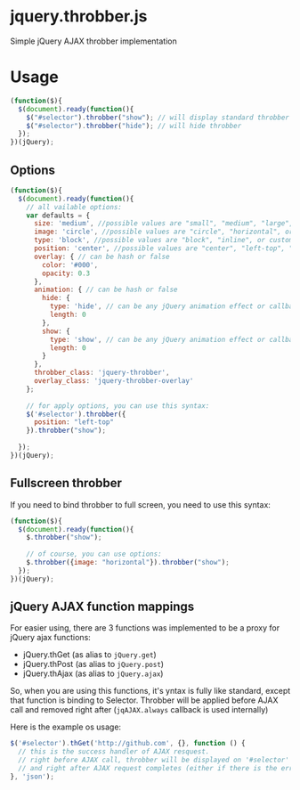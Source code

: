 # jquery.throbber.js
Simple jQuery AJAX throbber implementation

# Usage

```javascript
(function($){
  $(document).ready(function(){
    $("#selector").throbber("show"); // will display standard throbber with overlay and circle spinner
    $("#selector").throbber("hide"); // will hide throbber
  });
})(jQuery);
```

Options
-------

```javascript
(function($){
  $(document).ready(function(){
    // all vailable options:
    var defaults = {
      size: 'medium', //possible values are "small", "medium", "large", number (for same width and height) or hash: {width: 100, height: 100}
      image: 'circle', //possible values are "circle", "horizontal", or custom image_url
      type: 'block', //possible values are "block", "inline", or custom value.
      position: 'center', //possible values are "center", "left-top", "right-top", "left-bottom", "right-bottom", "fullscreen", hash: {x: 0, y: 0} or callback that return hash
      overlay: { // can be hash or false
        color: '#000',
        opacity: 0.3
      },
      animation: { // can be hash or false
        hide: {
          type: 'hide', // can be any jQuery animation effect or callback
          length: 0
        },
        show: {
          type: 'show', // can be any jQuery animation effect or callback
          length: 0
        }
      },
      throbber_class: 'jquery-throbber',
      overlay_class: 'jquery-throbber-overlay'
    };
    
    // for apply options, you can use this syntax:
    $('#selector').throbber({
      position: "left-top"
    }).throbber("show");
    
  });
})(jQuery);

```

Fullscreen throbber
-------------------

If you need to bind throbber to full screen, you need to use this syntax:

```javascript
(function($){
  $(document).ready(function(){
    $.throbber("show");
    
    // of course, you can use options:
    $.throbber({image: "horizontal"}).throbber("show");
  });
})(jQuery);
```

jQuery AJAX function mappings
-----------------------------

For easier using, there are 3 functions was implemented to be a proxy for jQuery ajax functions:

* jQuery.thGet (as alias to `jQuery.get`)
* jQuery.thPost (as alias to `jQuery.post`)
* jQuery.thAjax (as alias to `jQuery.ajax`) 

So, when you are using this functions, it's yntax is fully like standard, except that function is binding to Selector. 
Throbber will be applied before AJAX call and removed right after (`jqAJAX.always` callback is used internally)

Here is the example os usage:

```javascript
$('#selector').thGet('http://github.com', {}, function () {
  // this is the success handler of AJAX resquest. 
  // right before AJAX call, throbber will be displayed on '#selector' element
  // and right after AJAX request completes (either if there is the error), throbber will be removed from the element
}, 'json');
```
